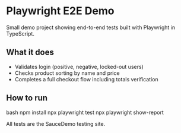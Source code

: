 # Playwright E2E Demo

Small demo project showing end-to-end tests built with Playwright in TypeScript.

## What it does
- Validates login (positive, negative, locked-out users)
- Checks product sorting by name and price
- Completes a full checkout flow including totals verification

## How to run
bash
npm install
npx playwright test
npx playwright show-report


All tests are the SauceDemo testing site.